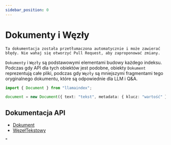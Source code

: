 ```yaml
---
sidebar_position: 0
---
```


# Dokumenty i Węzły

`Ta dokumentacja została przetłumaczona automatycznie i może zawierać błędy. Nie wahaj się otworzyć Pull Request, aby zaproponować zmiany.`

`Dokumenty` i `Węzły` są podstawowymi elementami budowy każdego indeksu. Podczas gdy API dla tych obiektów jest podobne, obiekty `Dokument` reprezentują całe pliki, podczas gdy `Węzły` są mniejszymi fragmentami tego oryginalnego dokumentu, które są odpowiednie dla LLM i Q&A.

```typescript
import { Document } from "llamaindex";

document = new Document({ text: "tekst", metadata: { klucz: "wartość" } });
```

## Dokumentacja API

- [Dokument](../../api/classes/Document.md)
- [WęzełTekstowy](../../api/classes/TextNode.md)

"
